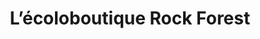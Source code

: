 ---
title: "L’écoloboutique Rock Forest"
url: /sherbrooke/lecoloboutique-rock-forest/
shop: general
---